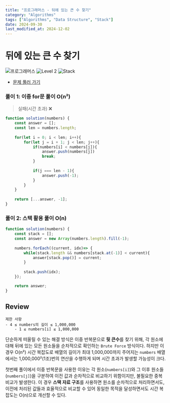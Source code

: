 ```yaml
---
title: "프로그래머스 - 뒤에 있는 큰 수 찾기"
category: "Algorithms"
tags: ["Algorithms", "Data Structure", "Stack"]
date: 2024-09-30
last_modified_at: 2024-12-02
---
```


# 뒤에 있는 큰 수 찾기

<img src="https://img.shields.io/badge/-프로그래머스-1e2a3c" alt="프로그래머스"/> <img src="https://img.shields.io/badge/-Level 2-green" alt="Level 2"/> <img src="https://img.shields.io/badge/-Stack-lightgray" alt="Stack"/> 

- [문제 풀러 가기](https://school.programmers.co.kr/learn/courses/30/lessons/154539)

### 풀이 1: 이중 for문 풀이 O(n²) 
> 실패(시간 초과) ❌

```js
function solution(numbers) {
    const answer = [];
    const len = numbers.length;
    
    for(let i = 0; i < len; i++){
        for(let j = i + 1; j < len; j++){       
            if(numbers[i] < numbers[j]){
                answer.push(numbers[j])
                break;
            }
            
            if(j === len - 1){
                answer.push(-1);
            }   
        }
    }
    
    return [...answer, -1];
}
```

### 풀이 2: 스택 활용 풀이 O(n)

```js
function solution(numbers) {
    const stack = [];
    const answer = new Array(numbers.length).fill(-1);
    
    numbers.forEach((current, idx)=> {
        while(stack.length && numbers[stack.at(-1)] < current){
            answer[stack.pop()] = current;
        }
        
        stack.push(idx);
    });

    return answer;
}
```

## Review 

```
제한 사항
- 4 ≤ numbers의 길이 ≤ 1,000,000
    - 1 ≤ numbers[i] ≤ 1,000,000
```

단순하게 떠올릴 수 있는 해결 방식은 이중 반복문으로 **뒷 큰수**를 찾기 위해, 각 원소에 대해 뒤에 있는 모든 원소들을 순차적으로 확인하는 `Brute Force` 방식이다. 하지만 이 경우 O(n²) 시간 복잡도로 배열의 길이가 최대 1,000,000까지 주어지는 `numbers` 배열에서는 1,000,000²(1조)번의 연산을 수행하게 되며 시간 초과가 발생할 가능성이 크다. 

첫번째 풀이에서 이중 반복문을 사용한 이유는 각 원소(`numbers[i]`)와 그 이후 원소들(`numbers[j]`)을 구분하여 이전 값과 순차적으로 비교하기 위함이지만, 불필요한 중복 비교가 발생한다. 이 경우 **스택 자료 구조**를 사용하면 원소를 순차적으로 처리하면서도, 이전에 처리된 값들과 효율적으로 비교할 수 있어 동일한 목적을 달성하면서도 시간 복잡도는 O(n)으로 개선할 수 있다.  
